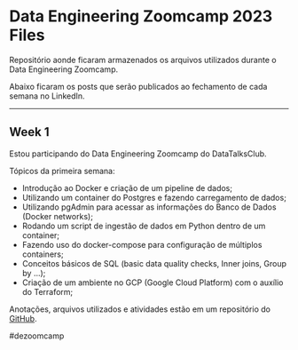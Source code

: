 # Data Engineering Zoomcamp 2023 Files

Repositório aonde ficaram armazenados os arquivos utilizados durante o Data Engineering Zoomcamp.

Abaixo ficaram os posts que serão publicados ao fechamento de cada semana no LinkedIn.

---

## Week 1

Estou participando do Data Engineering Zoomcamp do DataTalksClub.

Tópicos da primeira semana:
- Introdução ao Docker e criação de um pipeline de dados;
- Utilizando um container do Postgres e fazendo carregamento de dados;
- Utilizando pgAdmin para acessar as informações do Banco de Dados (Docker networks);
- Rodando um script de ingestão de dados em Python dentro de um container;
- Fazendo uso do docker-compose para configuração de múltiplos containers;
- Conceitos básicos de SQL (basic data quality checks, Inner joins, Group by ...);
- Criação de um ambiente no GCP (Google Cloud Platform) com o auxílio do Terraform;

Anotações, arquivos utilizados e atividades estão em um repositório do [GitHub](https://github.com/danietakeshi/de-zoomcamp-2023).

\#dezoomcamp
